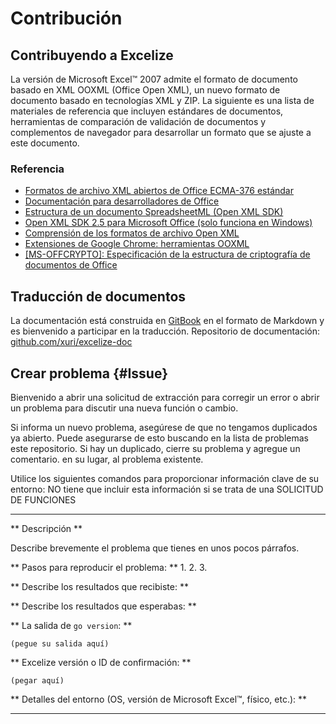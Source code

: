 # Contribución

## Contribuyendo a Excelize

La versión de Microsoft Excel&trade; 2007 admite el formato de documento basado en XML OOXML (Office Open XML), un nuevo formato de documento basado en tecnologías XML y ZIP. La siguiente es una lista de materiales de referencia que incluyen estándares de documentos, herramientas de comparación de validación de documentos y complementos de navegador para desarrollar un formato que se ajuste a este documento.

### Referencia

* [Formatos de archivo XML abiertos de Office ECMA-376 estándar](http://www.ecma-international.org/publications/standards/Ecma-376.htm)
* [Documentación para desarrolladores de Office](https://developer.microsoft.com/es-es/office/docs)
* [Estructura de un documento SpreadsheetML (Open XML SDK)](https://docs.microsoft.com/es-es/office/open-xml/structure-of-a-spreadsheetml-document)
* [Open XML SDK 2.5 para Microsoft Office (solo funciona en Windows)](https://www.microsoft.com/en-us/download/details.aspx?id=30425)
* [Comprensión de los formatos de archivo Open XML](https://docs.microsoft.com/es-es/office/open-xml/understanding-the-open-xml-file-formats)
* [Extensiones de Google Chrome: herramientas OOXML](https://chrome.google.com/webstore/detail/ooxml-tools/bjmmjfdegplhkefakjkccocjanekbapn)
* [[MS-OFFCRYPTO]: Especificación de la estructura de criptografía de documentos de Office](https://docs.microsoft.com/es-es/openspecs/office_file_formats/ms-offcrypto/3c34d72a-1a61-4b52-a893-196f9157f083)

## Traducción de documentos

La documentación está construida en [GitBook](https://github.com/GitbookIO/gitbook) en el formato de Markdown y es bienvenido a participar en la traducción. Repositorio de documentación: [github.com/xuri/excelize-doc](https://github.com/xuri/excelize-doc)

## Crear problema {#Issue}

Bienvenido a abrir una solicitud de extracción para corregir un error o abrir un problema para discutir una nueva función o cambio.

Si informa un nuevo problema, asegúrese de que no tengamos duplicados
ya abierto. Puede asegurarse de esto buscando en la lista de problemas este
repositorio. Si hay un duplicado, cierre su problema y agregue un comentario.
en su lugar, al problema existente.

Utilice los siguientes comandos para proporcionar información clave de su entorno:
NO tiene que incluir esta información si se trata de una SOLICITUD DE FUNCIONES

---

** Descripción **

Describe brevemente el problema que tienes en unos pocos párrafos.

** Pasos para reproducir el problema: **
1.
2.
3.

** Describe los resultados que recibiste: **

** Describe los resultados que esperabas: **

** La salida de `go version`: **

```text
(pegue su salida aquí)
```

** Excelize versión o ID de confirmación: **

```text
(pegar aquí)
```

** Detalles del entorno (OS, versión de Microsoft Excel&trade;, físico, etc.): **

---
